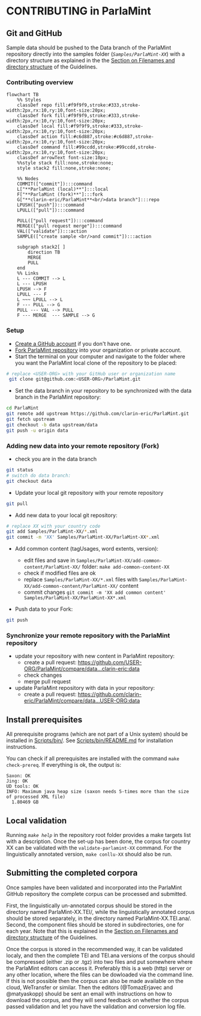 # CONTRIBUTING in ParlaMint

## Git and GitHub

Sample data should be pushed to the Data branch of the ParlaMint repository directly into the samples folder
(*`Samples/ParlaMint-XX`*) with a directory structure as explained in the the [Section
on Filenames and directory structure](https://clarin-eric.github.io/ParlaMint/#sec-files) of the
Guidelines.

### Contributing overview
```mermaid
flowchart TB
    %% Styles
    classDef repo fill:#f9f9f9,stroke:#333,stroke-width:2px,rx:10,ry:10,font-size:20px;
    classDef fork fill:#f9f9f9,stroke:#333,stroke-width:2px,rx:10,ry:10,font-size:20px;
    classDef local fill:#f9f9f9,stroke:#333,stroke-width:2px,rx:10,ry:10,font-size:20px;
    classDef action fill:#c6d887,stroke:#c6d887,stroke-width:2px,rx:10,ry:10,font-size:20px;
    classDef command fill:#99ccdd,stroke:#99ccdd,stroke-width:2px,rx:10,ry:10,font-size:20px;
    classDef arrowText font-size:10px;
    %%style stack fill:none,stroke:none;
    style stack2 fill:none,stroke:none;

    %% Nodes
    COMMIT(["commit"]):::command
    L["**ParlaMint (local)**"]:::local
    F["**ParlaMint (fork)**"]:::fork
    G["**clarin-eric/ParlaMint**<br/>data branch"]:::repo
    LPUSH(["push"]):::command
    LPULL(["pull"]):::command

    PULL(["pull request"]):::command
    MERGE(["pull request merge"]):::command
    VAL(["validate"]):::action
    SAMPLE(["create sample <br/>and commit"]):::action

    subgraph stack2[ ]
        direction TB
        MERGE
        PULL
    end
    %% Links
    L --- COMMIT --> L
    L --- LPUSH
    LPUSH --> F
    LPULL --- F
    L ~~~ LPULL --> L
    F --- PULL --> G
    PULL --- VAL --> PULL
    F --- MERGE  --- SAMPLE --> G
```

### Setup

- [Create a GitHub account](https://github.com/signup) if you don't have one.
- [Fork ParlaMint repository](https://github.com/clarin-eric/ParlaMint/fork) into your organization or private account.
- Start the terminal on your computer and navigate to the folder where you want the ParlaMint local clone of the repository to be placed:

```bash
# replace <USER-ORG> with your GitHub user or organization name
 git clone git@github.com:<USER-ORG>/ParlaMint.git
```

- Set the data branch in your repository to be synchronized with the data branch in the ParlaMint repository:

```bash
cd ParlaMint
git remote add upstream https://github.com/clarin-eric/ParlaMint.git
git fetch upstream
git checkout -b data upstream/data
git push -u origin data
```

### Adding new data into your remote repository (Fork)
- check you are in the data branch

```bash
git status
# switch do data branch:
git checkout data
```
- Update your local git repository with your remote repository

```bash
git pull
```

- Add new data to your local git repository:

```bash
# replace XX with your country code
git add Samples/ParlaMint-XX/*.xml
git commit -m 'XX' Samples/ParlaMint-XX/ParlaMint-XX*.xml
```

- Add common content (tagUsages, word extents, version):

  - edit files and save in `Samples/ParlaMint-XX/add-common-content/ParlaMint-XX/` folder: `make add-common-content-XX`
  - check if modified files are ok
  - replace `Samples/ParlaMint-XX/*.xml` files with `Samples/ParlaMint-XX/add-common-content/ParlaMint-XX/` content
  - commit changes `git commit -m 'XX add common content' Samples/ParlaMint-XX/ParlaMint-XX*.xml`

- Push data to your Fork:

```bash
git push
```

### Synchronize your remote repository with the ParlaMint repository

- update your repository with new content in ParlaMint repository:
  - create a pull request: https://github.com/USER-ORG/ParlaMint/compare/data...clarin-eric:data
  - check changes
  - merge pull request
- update ParlaMint repository with data in your repository:
  - create a pull request: https://github.com/clarin-eric/ParlaMint/compare/data...USER-ORG:data


## Install prerequisites

All prerequisite programs (which are not part of a Unix system) should be installed in [Scripts/bin/](Scripts/bin/).
See [Scripts/bin/README.md](Scripts/bin/README.md) for installation instructions.

You can check if all prerequisites are installed with the command `make check-prereq`.
If everything is ok, the output is:

```
Saxon: OK
Jing: OK
UD tools: OK
INFO: Maximum java heap size (saxon needs 5-times more than the size of processed XML file)
  1.80469 GB
```

## Local validation

Running *`make help`* in the repository root folder provides a make targets list with a description.
Once the set-up has been done, the corpus for country XX can be validated with the
`validate-parlamint-XX` command. For the linguistically annotated version, `make conllu-XX` should
also be run.

## Submitting the completed corpora

Once samples have been validated and incorporated into the ParlaMint GitHub repository the
complete corpus can be processed and submitted.

First, the linguistically un-annotated corpus should be stored
in the directory named ParlaMint-XX.TEI/, while the linguistically annotated corpus should be
stored separately, in the directory named ParlaMint-XX.TEI.ana/. Second, the component files
should be stored in subdirectories, one for each year. Note that this is explained in the [Section
on Filenames and directory structure](https://clarin-eric.github.io/ParlaMint/#sec-files) of the
Guidelines.

Once the corpus is stored in the recommended way, it can be validated localy, and then the
complete TEI and TEI.ana versions of the corpus should be compressed (either .zip or .tgz) into
two files and put somewhere where the ParlaMint editors can access it. Preferably this is a web
(http) server or any other location, where the files can be dowloaded via the command line. If
this is not possible then the corpus can also be made available on the cloud, WeTransfer or
similar. Then the editors (@TomazErjavec and @matyaskopp) should be sent an email with
instructions on how to download the corpus, and they will send feedback on whether the corpus
passed validation and let you have the validation and conversion log file.


